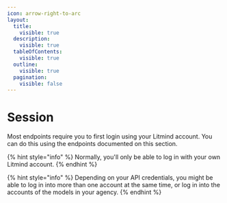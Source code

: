```yaml
---
icon: arrow-right-to-arc
layout:
  title:
    visible: true
  description:
    visible: true
  tableOfContents:
    visible: true
  outline:
    visible: true
  pagination:
    visible: false
---
```


# Session

Most endpoints require you to first login using your Litmind account. You can do this using the endpoints documented on this section.

{% hint style="info" %}
Normally, you'll only be able to log in with your own Litmind account.
{% endhint %}

{% hint style="info" %}
Depending on your API credentials, you might be able to log in into more than one account at the same time, or log in into the accounts of the models in your agency.
{% endhint %}
